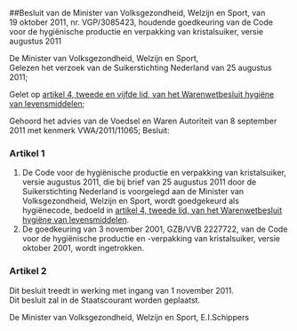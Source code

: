 <meta http-equiv='Content-Type' content='text/html; charset=utf-8' />

##Besluit van de Minister van Volksgezondheid, Welzijn en Sport, van 19 oktober 2011, nr. VGP/3085423, houdende goedkeuring van de Code voor de hygiënische productie en verpakking van kristalsuiker, versie augustus 2011

De Minister van Volksgezondheid, Welzijn en Sport,  
Gelezen het verzoek van de Suikerstichting Nederland van 25 augustus 2011;

Gelet op [artikel 4, tweede en vijfde lid, van het Warenwetbesluit hygiëne van levensmiddelen](../../../../../../../../../../../../../AMvB/warenwetbesluit/hygiëne/van/levensmiddelen/BWBR0018823/README.md);

Gehoord het advies van de Voedsel en Waren Autoriteit van 8 september 2011 met kenmerk VWA/2011/11065;
Besluit:    

### Artikel  1  

1.  De Code voor de hygiënische productie en verpakking van kristalsuiker, versie augustus 2011, die bij brief van 25 augustus 2011 door de Suikerstichting Nederland is voorgelegd aan de Minister van Volksgezondheid, Welzijn en Sport, wordt goedgekeurd als hygiënecode, bedoeld in [artikel 4, tweede lid, van het Warenwetbesluit hygiëne van levensmiddelen](../../../../../../../../../../../../../AMvB/warenwetbesluit/hygiëne/van/levensmiddelen/BWBR0018823/README.md).   
2.  De goedkeuring van 3 november 2001, GZB/VVB 2227722, van de Code voor de hygiënische productie en -verpakking van kristalsuiker, versie oktober 2001, wordt ingetrokken.   

### Artikel  2  

Dit besluit treedt in werking met ingang van 1 november 2011.  
Dit besluit zal in de Staatscourant worden geplaatst.  

De 
Minister van Volksgezondheid, Welzijn en Sport,
E.I.Schippers   
